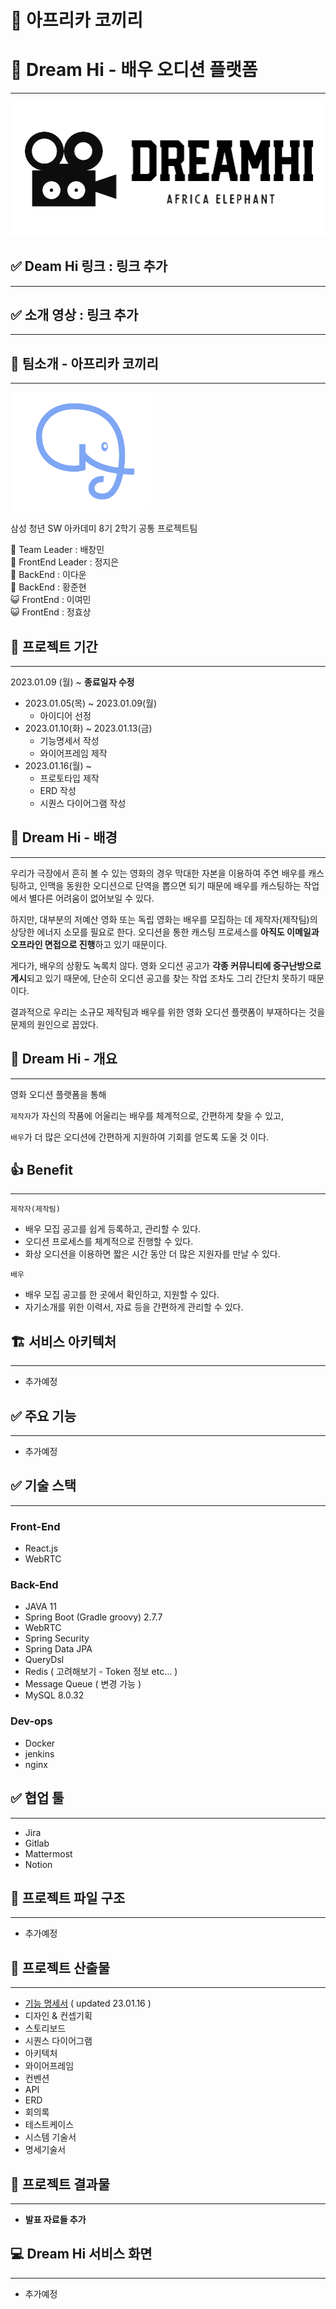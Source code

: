 # :elephant: 아프리카 코끼리

# 🌟 Dream Hi - 배우 오디션 플랫폼

---

![dream-hi-banner](./output/images/dreamhi-banner.png)

## ✅ Deam Hi 링크 : 링크 추가

---

## ✅ 소개 영상 : **링크 추가**

---

## 🐘 팀소개 - 아프리카 코끼리

---

![afreeca-elephant](./output/images/elephant.png)


삼성 청년 SW 아카데미 8기 2학기 공통 프로젝트팀

:crown: Team Leader : 배창민 <br>
:muscle: FrontEnd Leader : 정지은 <br>
:clown_face: BackEnd : 이다운 <br>
:clown_face: BackEnd : 황준현 <br>
:smiley_cat: FrontEnd : 이여민 <br>
:smiley_cat: FrontEnd : 정효상 <br>

## 📅 프로젝트 기간

---

2023.01.09 (월) ~ **종료일자 수정**

- 2023.01.05(목) ~ 2023.01.09(월) 
  - 아이디어 선정
- 2023.01.10(화) ~ 2023.01.13(금)
  - 기능명세서 작성
  - 와이어프레임 제작
- 2023.01.16(월) ~
  - 프로토타입 제작
  - ERD 작성
  - 시퀀스 다이어그램 작성

## 📝 Dream Hi - 배경

---

우리가 극장에서 흔히 볼 수 있는 영화의 경우 막대한 자본을 이용하여 주연 배우를 캐스팅하고, 인맥을 동원한 오디션으로 단역을 뽑으면 되기 때문에 배우를 캐스팅하는 작업에서 별다른 어려움이 없어보일 수 있다.

하지만, 대부분의 저예산 영화 또는 독립 영화는 배우를 모집하는 데 제작자(제작팀)의 상당한 에너지 소모를 필요로 한다. 오디션을 통한 캐스팅 프로세스를 **아직도 이메일과 오프라인 면접으로 진행**하고 있기 때문이다.

게다가, 배우의 상황도 녹록치 않다. 영화 오디션 공고가 **각종 커뮤니티에 중구난방으로 게시**되고 있기 때문에, 단순히 오디션 공고를 찾는 작업 조차도 그리 간단치 못하기 때문이다.

결과적으로 우리는 소규모 제작팀과 배우를 위한 영화 오디션 플랫폼이 부재하다는 것을 문제의 원인으로 꼽았다.

## 📝 Dream Hi - 개요

---

영화 오디션 플랫폼을 통해

`제작자`가 자신의 작품에 어울리는 배우를 체계적으로, 간편하게 찾을 수 있고,

`배우`가 더 많은 오디션에 간편하게 지원하여 기회를 얻도록
도울 것 이다.

## 👍 Benefit

---

`제작자(제작팀)`

- 배우 모집 공고를 쉽게 등록하고, 관리할 수 있다.
- 오디션 프로세스를 체계적으로 진행할 수 있다.
- 화상 오디션을 이용하면 짧은 시간 동안 더 많은 지원자를 만날 수 있다.

`배우`

- 배우 모집 공고를 한 곳에서 확인하고, 지원할 수 있다.
- 자기소개를 위한 이력서, 자료 등을 간편하게 관리할 수 있다.


## 🏗️ 서비스 아키텍처

---

- 추가예정

## ✅ 주요 기능

---

- 추가예정

## ✅ 기술 스택

---

### Front-End

- React.js
- WebRTC

### Back-End

- JAVA 11
- Spring Boot (Gradle groovy) 2.7.7
- WebRTC
- Spring Security
- Spring Data JPA
- QueryDsl
- Redis ( 고려해보기 - Token 정보 etc… )
- Message Queue ( 변경 가능 )
- MySQL 8.0.32

### Dev-ops

- Docker
- jenkins
- nginx

## ✅ 협업 툴

---

- Jira
- Gitlab
- Mattermost
- Notion

## 📝 프로젝트 파일 구조

---

- 추가예정

## 📝 프로젝트 산출물

---

- [기능 명세서](output/기능명세서/README.md) ( updated 23.01.16 )
- 디자인 & 컨셉기획
- 스토리보드
- 시퀀스 다이어그램
- 아키텍처
- 와이어프레임
- 컨벤션
- API
- ERD
- 회의록
- 테스트케이스
- 시스템 기술서
- 명세기술서

## 📝 프로젝트 결과물

---

- **발표 자료들 추가**

## 💻 Dream Hi 서비스 화면

---

- 추가예정
